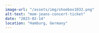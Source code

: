 ```yaml
---
image-url: "/assets/img/shoebox1032.png"
alt-text: "mom-jeans-concert-ticket"
date: "2023-02-14"
location: "Hamburg, Germany"
---
```


